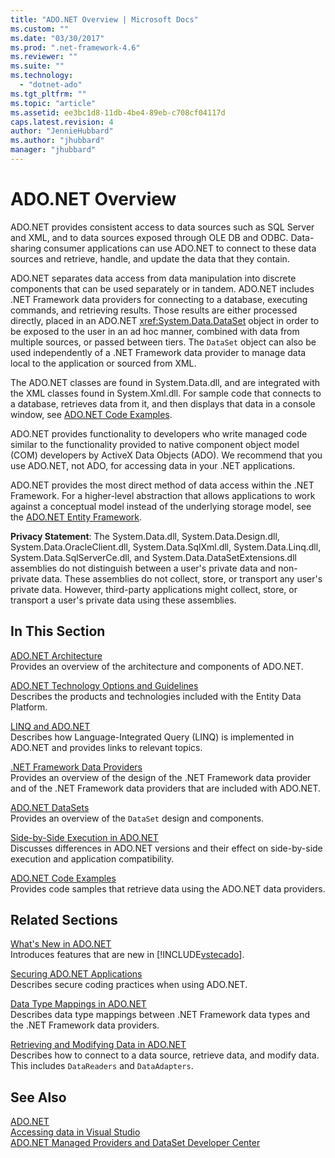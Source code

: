 ```yaml
---
title: "ADO.NET Overview | Microsoft Docs"
ms.custom: ""
ms.date: "03/30/2017"
ms.prod: ".net-framework-4.6"
ms.reviewer: ""
ms.suite: ""
ms.technology: 
  - "dotnet-ado"
ms.tgt_pltfrm: ""
ms.topic: "article"
ms.assetid: ee3bc1d8-11db-4be4-89eb-c708cf04117d
caps.latest.revision: 4
author: "JennieHubbard"
ms.author: "jhubbard"
manager: "jhubbard"
---
```

# ADO.NET Overview
ADO.NET provides consistent access to data sources such as SQL Server and XML, and to data sources exposed through OLE DB and ODBC. Data-sharing consumer applications can use ADO.NET to connect to these data sources and retrieve, handle, and update the data that they contain.  
  
 ADO.NET separates data access from data manipulation into discrete components that can be used separately or in tandem. ADO.NET includes .NET Framework data providers for connecting to a database, executing commands, and retrieving results. Those results are either processed directly, placed in an ADO.NET <xref:System.Data.DataSet> object in order to be exposed to the user in an ad hoc manner, combined with data from multiple sources, or passed between tiers. The `DataSet` object can also be used independently of a .NET Framework data provider to manage data local to the application or sourced from XML.  
  
 The ADO.NET classes are found in System.Data.dll, and are integrated with the XML classes found in System.Xml.dll. For sample code that connects to a database, retrieves data from it, and then displays that data in a console window, see [ADO.NET Code Examples](../../../../docs/framework/data/adonet/ado-net-code-examples.md).  
  
 ADO.NET provides functionality to developers who write managed code similar to the functionality provided to native component object model (COM) developers by ActiveX Data Objects (ADO). We recommend that you use ADO.NET, not ADO, for accessing data in your .NET applications.  
  
 ADO.NET provides the most direct method of data access within the .NET Framework. For a higher-level abstraction that allows applications to work against a conceptual model instead of the underlying storage model, see the [ADO.NET Entity Framework](../../../../docs/framework/data/adonet/ef/ado-net-entity-framework.md).  
  
 **Privacy Statement**: The System.Data.dll, System.Data.Design.dll, System.Data.OracleClient.dll, System.Data.SqlXml.dll, System.Data.Linq.dll, System.Data.SqlServerCe.dll, and System.Data.DataSetExtensions.dll assemblies do not distinguish between a user's private data and non-private data.  These assemblies do not collect, store, or transport any user's private data. However, third-party applications might collect, store, or transport a user's private data using these assemblies.  
  
## In This Section  
 [ADO.NET Architecture](../../../../docs/framework/data/adonet/ado-net-architecture.md)  
 Provides an overview of the architecture and components of ADO.NET.  
  
 [ADO.NET Technology Options and Guidelines](../../../../docs/framework/data/adonet/ado-net-technology-options-and-guidelines.md)  
 Describes the products and technologies included with the Entity Data Platform.  
  
 [LINQ and ADO.NET](../../../../docs/framework/data/adonet/linq-and-ado-net.md)  
 Describes how Language-Integrated Query (LINQ) is implemented in ADO.NET and provides links to relevant topics.  
  
 [.NET Framework Data Providers](../../../../docs/framework/data/adonet/data-providers.md)  
 Provides an overview of the design of the .NET Framework data provider and of the .NET Framework data providers that are included with ADO.NET.  
  
 [ADO.NET DataSets](../../../../docs/framework/data/adonet/ado-net-datasets.md)  
 Provides an overview of the `DataSet` design and components.  
  
 [Side-by-Side Execution in ADO.NET](../../../../docs/framework/data/adonet/side-by-side-execution-in-ado-net.md)  
 Discusses differences in ADO.NET versions and their effect on side-by-side execution and application compatibility.  
  
 [ADO.NET Code Examples](../../../../docs/framework/data/adonet/ado-net-code-examples.md)  
 Provides code samples that retrieve data using the ADO.NET data providers.  
  
## Related Sections  
 [What's New in ADO.NET](../../../../docs/framework/data/adonet/whats-new.md)  
 Introduces features that are new in [!INCLUDE[vstecado](../../../../includes/vstecado-md.md)].  
  
 [Securing ADO.NET Applications](../../../../docs/framework/data/adonet/securing-ado-net-applications.md)  
 Describes secure coding practices when using ADO.NET.  
  
 [Data Type Mappings in ADO.NET](../../../../docs/framework/data/adonet/data-type-mappings-in-ado-net.md)  
 Describes data type mappings between .NET Framework data types and the .NET Framework data providers.  
  
 [Retrieving and Modifying Data in ADO.NET](../../../../docs/framework/data/adonet/retrieving-and-modifying-data-in-ado-net.md)  
 Describes how to connect to a data source, retrieve data, and modify data. This includes `DataReaders` and `DataAdapters`.  
  
## See Also  
 [ADO.NET](../../../../docs/framework/data/adonet/ado-net.md)   
 [Accessing data in Visual Studio](../Topic/Accessing%20data%20in%20Visual%20Studio.md)   
 [ADO.NET Managed Providers and DataSet Developer Center](http://go.microsoft.com/fwlink/?LinkId=217917)